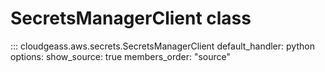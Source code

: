 # SecretsManagerClient class

::: cloudgeass.aws.secrets.SecretsManagerClient
    default_handler: python
    options:
        show_source: true
        members_order: "source"
